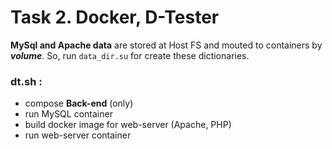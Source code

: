 # Task 2. Docker, D-Tester

**MySql and Apache data** are stored at Host FS and mouted to containers by ***volume***.
So, run `data_dir.su` for create these dictionaries.

### dt.sh :
- compose **Back-end** (only)
- run MySQL container
- build docker image for web-server (Apache, PHP)
- run web-server container

